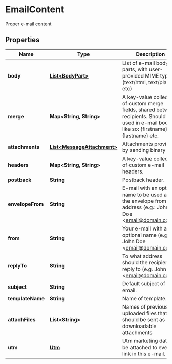 

# EmailContent

Proper e-mail content

## Properties

Name | Type | Description | Notes
------------ | ------------- | ------------- | -------------
**body** | [**List&lt;BodyPart&gt;**](BodyPart.md) | List of e-mail body parts, with user-provided MIME types (text/html, text/plain etc) |  [optional]
**merge** | **Map&lt;String, String&gt;** | A key-value collection of custom merge fields, shared between recipients. Should be used in e-mail body like so: {firstname}, {lastname} etc. |  [optional]
**attachments** | [**List&lt;MessageAttachment&gt;**](MessageAttachment.md) | Attachments provided by sending binary data |  [optional]
**headers** | **Map&lt;String, String&gt;** | A key-value collection of custom e-mail headers. |  [optional]
**postback** | **String** | Postback header. |  [optional]
**envelopeFrom** | **String** | E-mail with an optional name to be used as the envelope from address (e.g.: John Doe &lt;email@domain.com&gt;) |  [optional]
**from** | **String** | Your e-mail with an optional name (e.g.: John Doe &lt;email@domain.com&gt;) |  [optional]
**replyTo** | **String** | To what address should the recipients reply to (e.g. John Doe &lt;email@domain.com&gt;) |  [optional]
**subject** | **String** | Default subject of email. |  [optional]
**templateName** | **String** | Name of template. |  [optional]
**attachFiles** | **List&lt;String&gt;** | Names of previously uploaded files that should be sent as downloadable attachments |  [optional]
**utm** | [**Utm**](Utm.md) | Utm marketing data to be attached to every link in this e-mail. |  [optional]




